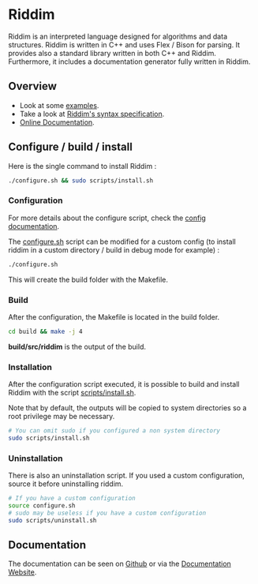 # Riddim
Riddim is an interpreted language designed for algorithms and data structures.
Riddim is written in C++ and uses Flex / Bison for parsing.
It provides also a standard library written in both C++ and Riddim.
Furthermore, it includes a documentation generator fully written in Riddim.

## Overview
<!-- TODO : Abstract (inspired by / useful for...) -->

- Look at some [examples](examples/README.md).
- Take a look at [Riddim's syntax specification](docs/riddim/syntax.md).
- [Online Documentation](https://cc618.github.io/Riddim).

<!-- TODO : Code snippet / image -->

## Configure / build / install
Here is the single command to install Riddim :
```sh
./configure.sh && sudo scripts/install.sh
```

### Configuration
For more details about the configure script, check the [config documentation](docs/riddim/config.md).

The [configure.sh](configure.sh) script can be modified for a custom config
(to install riddim in a custom directory / build in debug mode for example) :
```sh
./configure.sh
```

This will create the build folder with the Makefile.

### Build
After the configuration, the Makefile is located in the build folder.
```sh
cd build && make -j 4
```

**build/src/riddim** is the output of the build.

### Installation
After the configuration script executed, it is possible to build and install
Riddim with the script [scripts/install.sh](scripts/install.sh).

Note that by default, the outputs will be copied to system directories so
a root privilege may be necessary.

```sh
# You can omit sudo if you configured a non system directory
sudo scripts/install.sh
```

### Uninstallation
There is also an uninstallation script.
If you used a custom configuration, source
it before uninstalling riddim.

```sh
# If you have a custom configuration
source configure.sh
# sudo may be useless if you have a custom configuration
sudo scripts/uninstall.sh
```

## Documentation
The documentation can be seen on [Github](docs) or via the [Documentation Website](https://cc618.github.io/Riddim).

<!-- TODO : Features section -->
